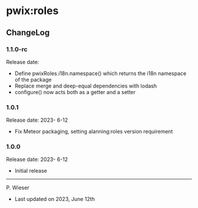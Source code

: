# pwix:roles

## ChangeLog

### 1.1.0-rc

Release date: 

- Define pwixRoles.i18n.namespace() which returns the i18n namespace of the package
- Replace merge and deep-equal dependencies with lodash
- configure() now acts both as a getter and a setter

### 1.0.1

Release date: 2023- 6-12

- Fix Meteor packaging, setting alanning:roles version requirement

### 1.0.0

Release date: 2023- 6-12

- Initial release

---
P. Wieser
- Last updated on 2023, June 12th
